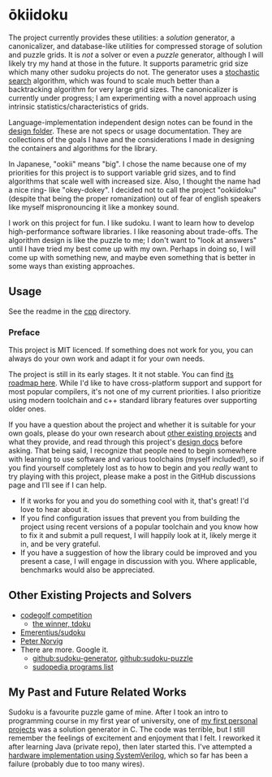 # ōkiidoku

The project currently provides these utilities: a _solution_ generator, a canonicalizer, and database-like utilities for compressed storage of solution and puzzle grids. It is _not_ a solver or even a _puzzle_ generator, although I will likely try my hand at those in the future. It supports parametric grid size which many other sudoku projects do not. The generator uses a [stochastic search](https://en.wikipedia.org/wiki/Sudoku_solving_algorithms#Stochastic_search_/_optimization_methods) algorithm, which was found to scale much better than a backtracking algorithm for very large grid sizes. The canonicalizer is currently under progress; I am experimenting with a novel approach using intrinsic statistics/characteristics of grids.

Language-implementation independent design notes can be found in the [design folder](./design/). These are not specs or usage documentation. They are collections of the goals I have and the considerations I made in designing the containers and algorithms for the library.

In Japanese, "ookii" means "big". I chose the name because one of my priorities for this project is to support variable grid sizes, and to find algorithms that scale well with increased size. Also, I thought the name had a nice ring- like "okey-dokey". I decided not to call the project "ookiidoku" (despite that being the proper romanization) out of fear of english speakers like myself mispronouncing it like a monkey sound.

I work on this project for fun. I like sudoku. I want to learn how to develop high-performance software libraries. I like reasoning about trade-offs. The algorithm design is like the puzzle to me; I don't want to "look at answers" until I have tried my best come up with my own. Perhaps in doing so, I will come up with something new, and maybe even something that is better in some ways than existing approaches.

## Usage

See the readme in the [cpp](./cpp/readme.md) directory.

### Preface

This project is MIT licenced. If something does not work for you, you can always do your own work and adapt it for your own needs.

The project is still in its early stages. It it not stable. You can find [its roadmap here](./cpp/TODO.md). While I'd like to have cross-platform support and support for most popular compilers, it's not one of my current priorities. I also prioritize using modern toolchain and c++ standard library features over supporting older ones.

If you have a question about the project and whether it is suitable for your own goals, please do your own research about [other existing projects](#other-existing-projects-and-solvers) and what they provide, and read through this project's [design docs](./design/) before asking. That being said, I recognize that people need to begin somewhere with learning to use software and various toolchains (myself included!), so if you find yourself completely lost as to how to begin and you _really_ want to try playing with this project, please make a post in the GitHub discussions page and I'll see if I can help.

- If it works for you and you do something cool with it, that's great! I'd love to hear about it.
- If you find configuration issues that prevent you from building the project using recent versions of a popular toolchain and you know how to fix it and submit a pull request, I will happily look at it, likely merge it in, and be very grateful.
- If you have a suggestion of how the library could be improved and you present a case, I will engage in discussion with you. Where applicable, benchmarks would also be appreciated.

## Other Existing Projects and Solvers

- [codegolf competition](https://codegolf.stackexchange.com/questions/190727/the-fastest-sudoku-solver)
  - [the winner, tdoku](https://t-dillon.github.io/tdoku/)
- [Emerentius/sudoku](https://github.com/Emerentius/sudoku)
- [Peter Norvig](https://norvig.com/sudoku.html)
- There are more. Google it.
  - [github:sudoku-generator](https://github.com/topics/sudoku-generator), [github:sudoku-puzzle](https://github.com/topics/sudoku-puzzle)
  - [sudopedia programs list](http://sudopedia.enjoysudoku.com/Sudoku_Programs.html)

## My Past and Future Related Works

Sudoku is a favourite puzzle game of mine. After I took an intro to programming course in my first year of university, one of [my first personal projects](https://github.com/david-fong/my-first-projects) was a solution generator in C. The code was terrible, but I still remember the feelings of excitement and enjoyment that I felt. I reworked it after learning Java (private repo), then later started this. I've attempted a [hardware implementation using SystemVerilog](https://github.com/david-fong/Sudoku-SV), which so far has been a failure (probably due to too many wires).
